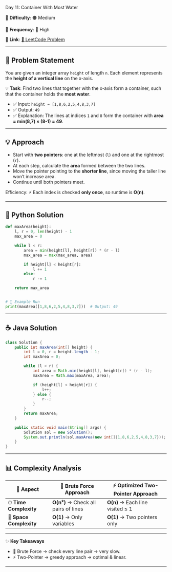 Day 11: Container With Most Water

📌 **Difficulty**: 🟠 Medium

📌 **Frequency**: 🔄 High

📌 **Link**: [🔗 LeetCode Problem](https://leetcode.com/problems/container-with-most-water/)

---

## 📝 Problem Statement

You are given an integer array `height` of length `n`.
Each element represents the **height of a vertical line** on the x-axis.

💡 **Task**: Find two lines that together with the x-axis form a container, such that the container holds the **most water**.

* ✅ Input: `height = [1,8,6,2,5,4,8,3,7]`
* ✅ Output: `49`
* ✅ Explanation: The lines at indices `1` and `8` form the container with **area = min(8,7) × (8-1) = 49**.

---

## 💡 Approach

* Start with **two pointers**: one at the leftmost (`l`) and one at the rightmost (`r`).
* At each step, calculate the **area** formed between the two lines.
* Move the pointer pointing to the **shorter line**, since moving the taller line won’t increase area.
* Continue until both pointers meet.

Efficiency:
⚡ Each index is checked **only once**, so runtime is **O(n)**.

---

## 🐍 Python Solution

```python
def maxArea(height):
    l, r = 0, len(height) - 1
    max_area = 0

    while l < r:
        area = min(height[l], height[r]) * (r - l)
        max_area = max(max_area, area)

        if height[l] < height[r]:
            l += 1
        else:
            r -= 1

    return max_area


# 🚀 Example Run
print(maxArea([1,8,6,2,5,4,8,3,7]))  # Output: 49
```

---

## ☕ Java Solution

```java
class Solution {
    public int maxArea(int[] height) {
        int l = 0, r = height.length - 1;
        int maxArea = 0;

        while (l < r) {
            int area = Math.min(height[l], height[r]) * (r - l);
            maxArea = Math.max(maxArea, area);

            if (height[l] < height[r]) {
                l++;
            } else {
                r--;
            }
        }
        return maxArea;
    }

    public static void main(String[] args) {
        Solution sol = new Solution();
        System.out.println(sol.maxArea(new int[]{1,8,6,2,5,4,8,3,7})); // 49
    }
}
```

---

## 📊 Complexity Analysis

| 🔎 Aspect               | 🐌 Brute Force Approach              | ⚡ Optimized Two-Pointer Approach |
| ----------------------- | ------------------------------------ | -------------------------------- |
| ⏱ **Time Complexity**   | **O(n²)** → Check all pairs of lines | **O(n)** → Each line visited ≤ 1 |
| 💾 **Space Complexity** | **O(1)** → Only variables            | **O(1)** → Two pointers only     |

---

✨ **Key Takeaways**

* 🐢 Brute Force → check every line pair → very slow.
* ⚡ Two-Pointer → greedy approach → optimal & linear.

---
